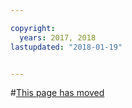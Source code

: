 ```yaml
---

copyright:
  years: 2017, 2018
lastupdated: "2018-01-19"


---
```


#[This page has moved](/docs/cloudnative/idt/index.html)
